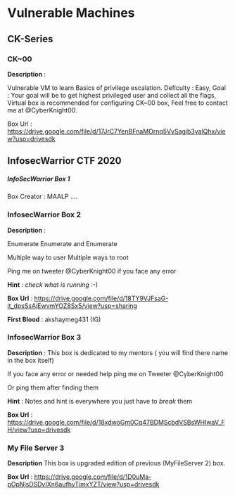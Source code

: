 # Vulnerable Machines

## CK-Series

### CK~00

**Description** : 

Vulnerable VM to learn Basics of privilege escalation. Deficulty : Easy, Goal : Your goal will be to get highest privileged user and collect all the flags, Virtual box is recommended for configuring CK~00 box, Feel free to contact me at @CyberKnight00.

Box Url : https://drive.google.com/file/d/17JrC7YenBFnaMOrnq5VvSagjb3yalQhx/view?usp=drivesdk

## InfosecWarrior CTF 2020

##### InfoSecWarrior Box 1
Box Creator : MAALP
....

### InfosecWarrior Box 2

**Description** : 

Enumerate Enumerate and Enumerate

Multiple way to user
Multiple ways to root

Ping me on tweeter @CyberKnight00 if you face any error

**Hint** : _check what is running_ :-)

**Box Url** : https://drive.google.com/file/d/18TY9VJFsaG-it_dpsSsAjEwvmYOZ8Sx5/view?usp=sharing

**First Blood** : akshaymeg431 (IG)

### InfosecWarrior Box 3

**Description** :
This box is dedicated to my mentors ( you will find there name in the box itself)

If you face any error or needed help ping me on Tweeter @CyberKnight00

Or ping them after finding them

**Hint** : Notes and hint is everywhere you just have to _break_ them 

**Box Url** : https://drive.google.com/file/d/18xdwoGm0Cq47BDMScbdVSBsWHIwaV_FH/view?usp=drivesdk

### My File Server 3

**Description**
This box is upgraded edition of previous (MyFileServer 2) box.

**Box Url** : https://drive.google.com/file/d/1D0uMa-pOpNjsDSDvIXn6aufhyTimxYZT/view?usp=drivesdk

